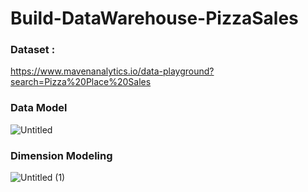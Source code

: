 # Build-DataWarehouse-PizzaSales
### Dataset : 
https://www.mavenanalytics.io/data-playground?search=Pizza%20Place%20Sales
### Data Model
![Untitled](https://github.com/hiepm/Build-DataWarehouse-PizzaSales/assets/96098339/d819533c-2b6b-4ccc-abc2-e74aed816d87)

### Dimension Modeling
![Untitled (1)](https://github.com/hiepm/Build-DataWarehouse-PizzaSales/assets/96098339/3a74aa18-37c5-484a-b915-84acdd758bc3)
